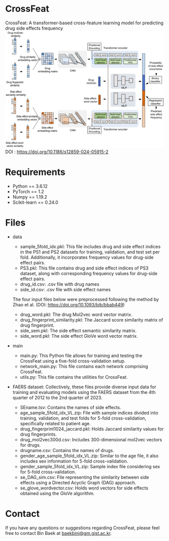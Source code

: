 # CrossFeat
CrossFeat: A transformer-based cross-feature learning model for predicting drug side effects frequency
![Figure1](/main/Figure1.JPG)
DOI : https://doi.org/10.1186/s12859-024-05915-2

# Requirements
- Python == 3.6.12
- PyTorch == 1.2
- Numpy == 1.19.2
- Scikit-learn == 0.24.0

# Files
- data
   - sample_5fold_idx.pkl:  This file includes drug and side effect indices in the PS1 and PS2 datasets for training, validation, and test set per fold. Additionally, it incorporates frequency values for drug-side effect pairs.
   - PS3.pkl:  This file contains drug and side effect indices of PS3 dataset, along with corresponding frequency values for drug-side effect pairs.
   - drug_id.csv: .csv file with drug names
   - side_id.csv: .csv file with side effect names

   The four input files below were preprocessed following the method by Zhao et al. (DOI: https://doi.org/10.1093/bib/bbab449)
   - drug_word.pkl:  The drug Mol2vec word vector matrix.
   - drug_fingerprint_similarity.pkl:  The Jaccard score similarity matrix of drug fingerprint.
   - side_sem.pkl:  The side effect semantic similarity matrix.
   - side_word.pkl:  The side effect GloVe word vector matrix.
     
- main
   - main.py:  This Python file allows for training and testing the CrossFeat using a five-fold cross-validation setup.
   - network_main.py:  This file contains each network comprising CrossFeat.
   - utils.py:  This file contains the utilities for CrossFeat.
 
- FAERS dataset:  Collectively, these files provide diverse input data for training and evaluating models using the FAERS dataset from the 4th quarter of 2012 to the 2nd quarter of 2023.
   - SEname.tsv:  Contains the names of side effects.
   - age_sample_5fold_idx_VL.zip:  File with sample indices divided into training, validation, and test folds for 5-fold cross-validation, specifically related to patient age.
   - drug_fingerprint1024_jaccard.pkl:  Holds Jaccard similarity values for drug fingerprints.
   - drug_mol2vec300d.csv:  Includes 300-dimensional mol2vec vectors for drugs.
   - drugname.csv:  Contains the names of drugs.
   - gender_age_sample_5fold_idx_VL.zip:  Similar to the age file, it also includes sex information for 5-fold cross-validation.
   - gender_sample_5fold_idx_VL.zip:  Sample index file considering sex for 5-fold cross-validation.
   - se_DAG_sim.csv:  File representing the similarity between side effects using a Directed Acyclic Graph (DAG) approach.
   - se_glove_wordvector.csv:  Holds word vectors for side effects obtained using the GloVe algorithm.
   
 
# Contact
If you have any questions or suggestions regarding CrossFeat, please feel free to contact Bin Baek at baekbini@gm.gist.ac.kr.

